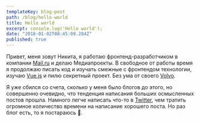 ```yaml
---
templateKey: blog-post
path: /blog/hello-world
title: Hello world
excerpt: console.log('Hello world');
date: "2018-01-02T08:45:09.284Z"
published: true
---
```


Привет, меня зовут Никита, я работаю фронтенд-разработчиком в компании [Mail.ru](https://mail.ru) и делаю Медиапроекты. В свободное от работы время я продолжаю писать код и изучать смежные с фронтендом технологии, изучаю [Vue.js](https://vuejs.org/) и пилю секретный проект. Без ума от своего [Volvo](https://www.drive2.ru/r/volvo/v40_cross_country/480505823865339906/).

Я уже сбился со счета, сколько у меня было блогов до этого, но совершенно очевидно, что тенденция написания больших осмысленных постов прошла. Намного легче написать что-то в [Twitter](https://twitter.com/life_maniac), чем тратить огромное количество времени на написание хорошего поста. Но раз блог есть, то я постараюсь 🙂.
